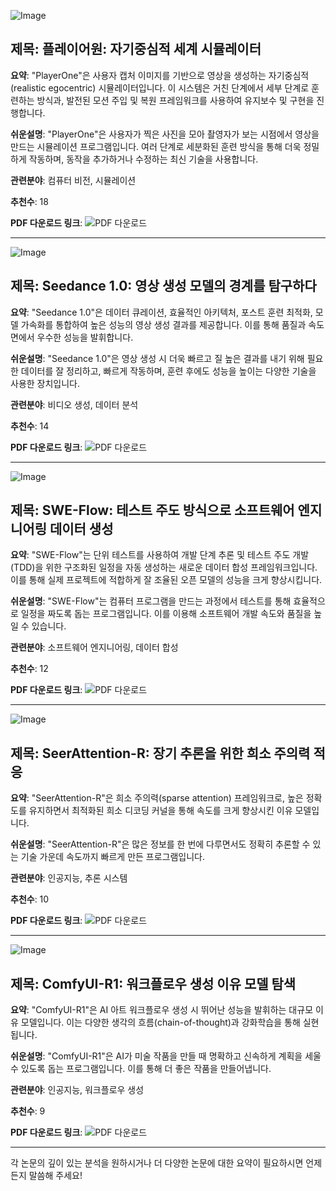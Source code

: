 ![Image](https://cdn-thumbnails.huggingface.co/social-thumbnails/papers/2506.09995.png)
## 제목: 플레이어원: 자기중심적 세계 시뮬레이터

**요약**: "PlayerOne"은 사용자 캡처 이미지를 기반으로 영상을 생성하는 자기중심적(realistic egocentric) 시뮬레이터입니다. 이 시스템은 거친 단계에서 세부 단계로 훈련하는 방식과, 발전된 모션 주입 및 복원 프레임워크를 사용하여 유지보수 및 구현을 진행합니다.

**쉬운설명**: "PlayerOne"은 사용자가 찍은 사진을 모아 촬영자가 보는 시점에서 영상을 만드는 시뮬레이션 프로그램입니다. 여러 단계로 세분화된 훈련 방식을 통해 더욱 정밀하게 작동하며, 동작을 추가하거나 수정하는 최신 기술을 사용합니다.

**관련분야**: 컴퓨터 비전, 시뮬레이션

**추천수**: 18

**PDF 다운로드 링크**: ![PDF 다운로드](https://arxiv.org/pdf/2506.09995)

---

![Image](https://cdn-thumbnails.huggingface.co/social-thumbnails/papers/2506.09113.png)
## 제목: Seedance 1.0: 영상 생성 모델의 경계를 탐구하다

**요약**: "Seedance 1.0"은 데이터 큐레이션, 효율적인 아키텍처, 포스트 훈련 최적화, 모델 가속화를 통합하여 높은 성능의 영상 생성 결과를 제공합니다. 이를 통해 품질과 속도 면에서 우수한 성능을 발휘합니다.

**쉬운설명**: "Seedance 1.0"은 영상 생성 시 더욱 빠르고 질 높은 결과를 내기 위해 필요한 데이터를 잘 정리하고, 빠르게 작동하며, 훈련 후에도 성능을 높이는 다양한 기술을 사용한 장치입니다.

**관련분야**: 비디오 생성, 데이터 분석

**추천수**: 14

**PDF 다운로드 링크**: ![PDF 다운로드](https://arxiv.org/pdf/2506.09113)

---

![Image](https://cdn-thumbnails.huggingface.co/social-thumbnails/papers/2506.09003.png)
## 제목: SWE-Flow: 테스트 주도 방식으로 소프트웨어 엔지니어링 데이터 생성

**요약**: "SWE-Flow"는 단위 테스트를 사용하여 개발 단계 추론 및 테스트 주도 개발(TDD)을 위한 구조화된 일정을 자동 생성하는 새로운 데이터 합성 프레임워크입니다. 이를 통해 실제 프로젝트에 적합하게 잘 조율된 오픈 모델의 성능을 크게 향상시킵니다.

**쉬운설명**: "SWE-Flow"는 컴퓨터 프로그램을 만드는 과정에서 테스트를 통해 효율적으로 일정을 짜도록 돕는 프로그램입니다. 이를 이용해 소프트웨어 개발 속도와 품질을 높일 수 있습니다.

**관련분야**: 소프트웨어 엔지니어링, 데이터 합성

**추천수**: 12

**PDF 다운로드 링크**: ![PDF 다운로드](https://arxiv.org/pdf/2506.09003)

---

![Image](https://cdn-thumbnails.huggingface.co/social-thumbnails/papers/2506.08889.png)
## 제목: SeerAttention-R: 장기 추론을 위한 희소 주의력 적응

**요약**: "SeerAttention-R"은 희소 주의력(sparse attention) 프레임워크로, 높은 정확도를 유지하면서 최적화된 희소 디코딩 커널을 통해 속도를 크게 향상시킨 이유 모델입니다.

**쉬운설명**: "SeerAttention-R"은 많은 정보를 한 번에 다루면서도 정확히 추론할 수 있는 기술 가운데 속도까지 빠르게 만든 프로그램입니다.

**관련분야**: 인공지능, 추론 시스템

**추천수**: 10

**PDF 다운로드 링크**: ![PDF 다운로드](https://arxiv.org/pdf/2506.08889)

---

![Image](https://cdn-thumbnails.huggingface.co/social-thumbnails/papers/2506.09790.png)
## 제목: ComfyUI-R1: 워크플로우 생성 이유 모델 탐색

**요약**: "ComfyUI-R1"은 AI 아트 워크플로우 생성 시 뛰어난 성능을 발휘하는 대규모 이유 모델입니다. 이는 다양한 생각의 흐름(chain-of-thought)과 강화학습을 통해 실현됩니다.

**쉬운설명**: "ComfyUI-R1"은 AI가 미술 작품을 만들 때 명확하고 신속하게 계획을 세울 수 있도록 돕는 프로그램입니다. 이를 통해 더 좋은 작품을 만들어냅니다.

**관련분야**: 인공지능, 워크플로우 생성

**추천수**: 9

**PDF 다운로드 링크**: ![PDF 다운로드](https://arxiv.org/pdf/2506.09790)

--- 

각 논문의 깊이 있는 분석을 원하시거나 더 다양한 논문에 대한 요약이 필요하시면 언제든지 말씀해 주세요!